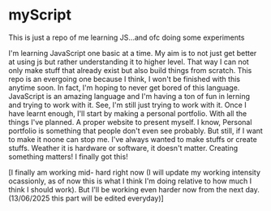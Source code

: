 # myScript
This is just a repo of me learning JS...and ofc doing some experiments

I'm learning JavaScript one basic at a time. My aim is to not just get better at using js but rather understanding it to higher level. That way I can not only make stuff that already exist but also build things from scratch. 
This repo is an evergoing one because I think, I won't be finished with this anytime soon. In fact, I'm hoping to never get bored of this language. 
JavaScript is an amazing language and I'm having a ton of fun in lerning and trying to work with it. See, I'm still just trying to work with it. Once I have learnt enough, I'll start by making a personal portfolio. With all the things I've planned. A proper website to present myself.
I know, Personal portfolio is something that people don't even see probably. But still, if I want to make it noone can stop me. I've always wanted to make stuffs or create stuffs. Weather it is hardware or software, it doesn't matter. Creating something matters! I finally got this!


[I finally am working mid- hard right now (I will update my working intensity ocassionly, as of now this is what I think I'm doing relative to how much I think I should work). But I'll be working even harder now from the next day. (13/06/2025 this part will be edited everyday)]

